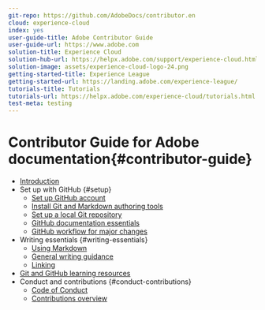 ```yaml
---
git-repo: https://github.com/AdobeDocs/contributor.en
cloud: experience-cloud
index: yes
user-guide-title: Adobe Contributor Guide
user-guide-url: https://www.adobe.com
solution-title: Experience Cloud
solution-hub-url: https://helpx.adobe.com/support/experience-cloud.html
solution-image: assets/experience-cloud-logo-24.png
getting-started-title: Experience League
getting-started-url: https://landing.adobe.com/experience-league/
tutorials-title: Tutorials
tutorials-url: https://helpx.adobe.com/experience-cloud/tutorials.html
test-meta: testing
---
```


# Contributor Guide for Adobe documentation{#contributor-guide}

+ [Introduction](introduction.md)
+ Set up with GitHub {#setup}
  + [Set up GitHub account](setup/github-signup.md)
  + [Install Git and Markdown authoring tools](setup/install-tools.md)
  + [Set up a local Git repository](setup/local-repo.md)
  + [GitHub documentation essentials](setup/git-fundamentals.md)
  + [GitHub workflow for major changes](setup/full-workflow.md)
+ Writing essentials {#writing-essentials}
  + [Using Markdown](writing-essentials/using-markdown.md)
  + [General writing guidance](writing-essentials/general-writing-guidance.md)
  + [Linking](writing-essentials/linking.md)
+ [Git and GitHub learning resources](resources.md)
+ Conduct and contributions {#conduct-contributions}
  + [Code of Conduct](conduct/code-of-conduct.md)
  + [Contributions overview](conduct/contributing.md)
